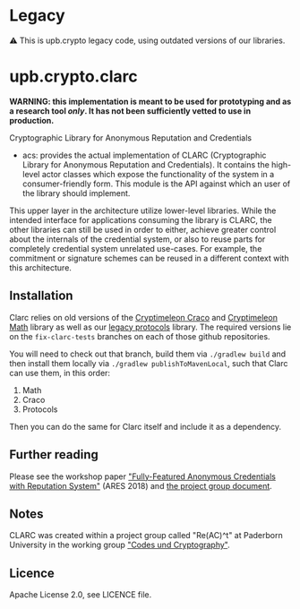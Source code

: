 # Legacy
⚠️ This is upb.crypto legacy code, using outdated versions of our libraries. 

# upb.crypto.clarc
**WARNING: this implementation is meant to be used for prototyping and as a research tool *only*. It has not been sufficiently vetted to use in production.**

Cryptographic Library for Anonymous Reputation and Credentials

* acs: provides the actual implementation of CLARC (Cryptographic Library for Anonymous Reputation and Credentials). It contains the high-level actor classes which expose the functionality of the system in a consumer-friendly form.
This module is the API against which an user of the library should implement.

This upper layer in the architecture utilize lower-level libraries.
While the intended interface for applications consuming the library is CLARC, the other libraries can still be used in order to either, achieve greater control about the internals of the credential system, or also to reuse parts for completely credential system unrelated use-cases. For example, the commitment or signature schemes can be reused in a different context with this architecture.

## Installation

Clarc relies on old versions of the [Cryptimeleon Craco](https://github.com/cryptimeleon/craco) and [Cryptimeleon Math](https://github.com/cryptimeleon/math) library as well as our [legacy protocols](https://github.com/cryptimeleon/upb.crypto.protocols) library.
The required versions lie on the `fix-clarc-tests` branches on each of those github repositories.

You will need to check out that branch, build them via `./gradlew build` and then install them locally via `./gradlew publishToMavenLocal`, such that Clarc can use them, in this order:
1. Math
2. Craco
3. Protocols

Then you can do the same for Clarc itself and include it as a dependency.

## Further reading
Please see the workshop paper ["Fully-Featured Anonymous Credentials with Reputation System"](https://dl.acm.org/citation.cfm?id=3234517) (ARES 2018) and [the project group document](https://cs.uni-paderborn.de/fileadmin/informatik/fg/cuk/Lehre/Veranstaltungen/WS2016/ReACt/ReACt_documentation.pdf).

## Notes
CLARC was created within a project group called "Re(AC)^t" at Paderborn University in the working group ["Codes und Cryptography"](https://cs.uni-paderborn.de/en/cuk/research/).

## Licence
Apache License 2.0, see LICENCE file.
